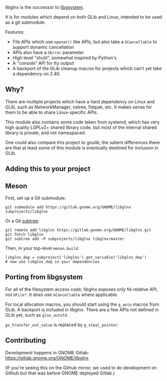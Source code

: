 libglnx is the successor to [libgsystem](https://gitlab.gnome.org/Archive/libgsystem).

It is for modules which depend on both GLib and Linux, intended to be
used as a git submodule.

Features:

 - File APIs which use `openat()` like APIs, but also take a `GCancellable`
   to support dynamic cancellation
 - APIs also have a `GError` parameter
 - High level "shutil", somewhat inspired by Python's
 - A "console" API for tty output
 - A backport of the GLib cleanup macros for projects which can't yet take
   a dependency on 2.40.

Why?
----

There are multiple projects which have a hard dependency on Linux and
GLib, such as NetworkManager, ostree, flatpak, etc.  It makes sense
for them to be able to share Linux-specific APIs.

This module also contains some code taken from systemd, which has very
high quality LGPLv2+ shared library code, but most of the internal
shared library is private, and not namespaced.

One could also compare this project to gnulib; the salient differences
there are that at least some of this module is eventually destined for
inclusion in GLib.

Adding this to your project
---------------------------

## Meson

First, set up a Git submodule:

```
git submodule add https://gitlab.gnome.org/GNOME/libglnx subprojects/libglnx
```

Or a Git [subtree](https://github.com/git/git/blob/master/contrib/subtree/git-subtree.txt):

```
git remote add libglnx https://gitlab.gnome.org/GNOME/libglnx.git
git fetch libglnx
git subtree add -P subprojects/libglnx libglnx/master
```

Then, in your top-level `meson.build`:

```
libglnx_dep = subproject('libglnx').get_variable('libglnx_dep')
# now use libglnx_dep in your dependencies
```

Porting from libgsystem
-----------------------

For all of the filesystem access code, libglnx exposes only
fd-relative API, not `GFile*`.  It does use `GCancellable` where
applicable.

For local allocation macros, you should start using the `g_auto`
macros from GLib.  A backport is included in libglnx.  There are a few
APIs not defined in GLib yet, such as `glnx_autofd`.

`gs_transfer_out_value` is replaced by `g_steal_pointer`.

Contributing
------------

Development happens in GNOME Gitlab: https://gitlab.gnome.org/GNOME/libglnx

(If you're seeing this on the Github mirror, we used to do development
 on Github but that was before GNOME deployed Gitlab.)

<!--
Copyright 2015-2018 Colin Walters
Copyright 2019 Endless Mobile, Inc.
SPDX-License-Identifier: LGPL-2.1-or-later
-->
